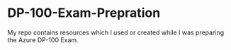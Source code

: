 # DP-100-Exam-Prepration
My repo contains resources which I used or created while I was preparing the Azure DP-100 Exam.
